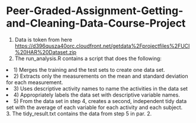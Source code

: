 # Peer-Graded-Assignment-Getting-and-Cleaning-Data-Course-Project

1. Data is token from here https://d396qusza40orc.cloudfront.net/getdata%2Fprojectfiles%2FUCI%20HAR%20Dataset.zip
2. The run_analysis.R contains a script that does the following:<ul>
  <li>1) Merges the training and the test sets to create one data set.</li>
  <li>2) Extracts only the measurements on the mean and standard deviation for each measurement.</li>
  <li>3) Uses descriptive activity names to name the activities in the data set</li>
 <li> 4) Appropriately labels the data set with descriptive variable names.</li>
 <li> 5) From the data set in step 4, creates a second, independent tidy data set with the average of each variable for each activity and each subject.</li></ul>
3. The tidy_result.txt contains the data from step 5 in par. 2.
